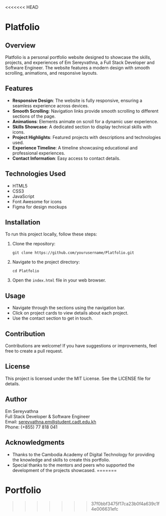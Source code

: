 <<<<<<< HEAD
# Platfolio

## Overview
Platfolio is a personal portfolio website designed to showcase the skills, projects, and experiences of Em Sereyvathna, a Full Stack Developer and Software Engineer. The website features a modern design with smooth scrolling, animations, and responsive layouts.

## Features
- **Responsive Design**: The website is fully responsive, ensuring a seamless experience across devices.
- **Smooth Scrolling**: Navigation links provide smooth scrolling to different sections of the page.
- **Animations**: Elements animate on scroll for a dynamic user experience.
- **Skills Showcase**: A dedicated section to display technical skills with icons.
- **Project Highlights**: Featured projects with descriptions and technologies used.
- **Experience Timeline**: A timeline showcasing educational and professional experiences.
- **Contact Information**: Easy access to contact details.

## Technologies Used
- HTML5
- CSS3
- JavaScript
- Font Awesome for icons
- Figma for design mockups

## Installation
To run this project locally, follow these steps:

1. Clone the repository:
   ```
   git clone https://github.com/yourusername/Platfolio.git
   ```
2. Navigate to the project directory:
   ```
   cd Platfolio
   ```
3. Open the `index.html` file in your web browser.

## Usage
- Navigate through the sections using the navigation bar.
- Click on project cards to view details about each project.
- Use the contact section to get in touch.

## Contribution
Contributions are welcome! If you have suggestions or improvements, feel free to create a pull request.

## License
This project is licensed under the MIT License. See the LICENSE file for details.

## Author
Em Sereyvathna  
Full Stack Developer & Software Engineer  
Email: [sereyvathna.em@student.cadt.edu.kh](mailto:sereyvathna.em@student.cadt.edu.kh)  
Phone: (+855) 77 818 041  

## Acknowledgments
- Thanks to the Cambodia Academy of Digital Technology for providing the knowledge and skills to create this portfolio.
- Special thanks to the mentors and peers who supported the development of the projects showcased.
=======
# Portfolio
>>>>>>> 37f0bbf3475f17ca23b0f4a639c1f4e006631efc
